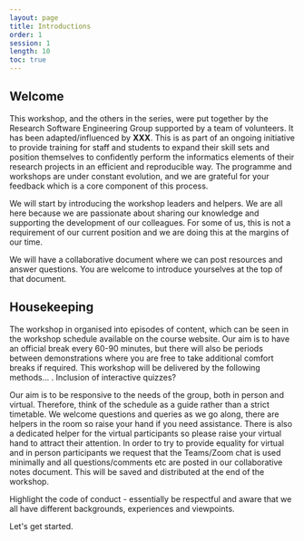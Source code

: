 ```yaml
---
layout: page
title: Introductions
order: 1
session: 1
length: 10
toc: true
---
```


## Welcome

This workshop, and the others in the series, were put together by the Research Software Engineering Group supported by a team of volunteers. It has been adapted/influenced by **XXX**. This is as part of an ongoing initiative to provide training for staff and students to expand their skill sets and position themselves to confidently perform the informatics elements of their research projects in an efficient and reproducible way. The programme and workshops are under constant evolution, and we are grateful for your feedback which is a core component of this process. 

We will start by introducing the workshop leaders and helpers. We are all here because we are passionate about sharing our knowledge and supporting the development of our colleagues. For some of us, this is not a requirement of our current position and we are doing this at the margins of our time. 

We will have a collaborative document where we can post resources and answer questions. You are welcome to introduce yourselves at the top of that document. 

## Housekeeping

The workshop in organised into episodes of content, which can be seen in the workshop schedule available on the course website. Our aim is to have an official break every 60-90 minutes, but there will also be periods between demonstrations where you are free to take additional comfort breaks if required.  This workshop will be delivered by the following methods... <live coding> <demonstrations and exercises>. Inclusion of interactive quizzes?
  

Our aim is to be responsive to the needs of the group, both in person and virtual. Therefore, think of the schedule as a guide rather than a strict timetable. We welcome questions and queries as we go along, there are helpers in the room so raise your hand if you need assistance. There is also a dedicated helper for the virtual participants so please raise your virtual hand to attract their attention. In order to try to provide equality for virtual and in person participants we request that the Teams/Zoom chat is used minimally and all questions/comments etc are posted in our collaborative notes document. This will be saved and distributed at the end of the workshop.  

 Highlight the code of conduct - essentially be respectful and aware that we all have different backgrounds, experiences and viewpoints.
  
  Let's get started.
